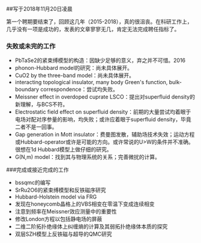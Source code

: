##写于2018年11月20日凌晨

第一个聘期要结束了，回顾这几年（2015-2018），真的很沮丧。在科研工作上，几乎没有一项是成功的，发表的文章寥寥无几，肯定无法完成聘任指标了。

### 失败或未完的工作

* PbTaSe2的紧束缚模型的构造：因缺少足够的意义，弃之并不可惜。2016
* phonon-Hubbard model的研究：尚未具体展开。
* CuO2 by the three-band model：尚未具体展开。
* interacting topological insulator, many body Green's function, bulk-boundary correspondence：尝试均失败。
* Meissner effect in overdoped cuprate LSCO：提出对superfluid density的新理解，与BCS不符。
* Electrostatic field effect on superfluid density：前期的大量尝试均着眼于电场对配对序参量的影响，均失败；或许应着眼于superfluid density，毕竟二者不是一回事。
* Gap generation in Mott insulator：费曼图发散，辅助场技术失效；运动方程或Hubbard-operator或许是可能的方向。或许常说的U>W的条件并不准确。很想在1d Hubbard模型上做仔细的研究。
* G(N,m) model：找到其与物理系统的关系；完善微扰的计算。

###完成或接近完成的工作

* bssqmc的编写
* SrRu2O6的紧束缚模型和反铁磁序研究
* Hubbard-Holstein model via FRG
* 发现在honeycomb晶格上的VBS相变在零温下变成连续相变
* 注意到频率在Meissner效应测量中的重要性
* 修改London方程以包括静电场的屏蔽
* 二维二阶拓扑绝缘体上纠缠熵的计算及其弱拓扑绝缘体本质的探究
* 双层SZH模型上反铁磁与超导的QMC研究